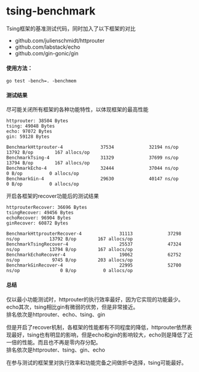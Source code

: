# tsing-benchmark
Tsing框架的基准测试代码，同时加入了以下框架的对比
- github.com/julienschmidt/httprouter 
- github.com/labstack/echo
- github.com/gin-gonic/gin

#### 使用方法：
```
go test -bench=. -benchmem
```

#### 测试结果
尽可能关闭所有框架的各种功能特性，以体现框架的最高性能
```
httprouter: 38504 Bytes
tsing: 49048 Bytes
echo: 97072 Bytes
gin: 59128 Bytes

BenchmarkHttprouter-4              37534             32194 ns/op           13792 B/op        167 allocs/op
BenchmarkTsing-4                   31329             37699 ns/op           13794 B/op        167 allocs/op
BenchmarkEcho-4                    32444             37044 ns/op               0 B/op          0 allocs/op
BenchmarkGin-4                     29630             40147 ns/op               0 B/op          0 allocs/op
```

开启各框架的recover功能后的测试结果
```
httprouterRecover: 36696 Bytes
tsingRecover: 49456 Bytes
echoRecover: 96904 Bytes
ginRecover: 60872 Bytes

BenchmarkHttprouterRecover-4              31113             37298 ns/op           13792 B/op        167 allocs/op
BenchmarkTsingRecover-4                   25537             47324 ns/op           13794 B/op        167 allocs/op
BenchmarkEchoRecover-4                    19062             62752 ns/op            9745 B/op        203 allocs/op
BenchmarkGinRecover-4                     22995             52700 ns/op               0 B/op          0 allocs/op
```

#### 总结
仅以最小功能测试时，httprouter的执行效率最好，因为它实现的功能最少。echo其次，tsing相比gin有微弱的优势，但是非常接近。
<br>排名依次是httprouter、echo、tsing、gin

但是开启了recover机制，各框架的性能都有不同程度的降低，httprouter依然表现最好，tsing也有明显的影响，但是echo和gin的影响较大，echo则是降低了近一倍的性能。而且也不再是零内存分配。
<br>排名依次是httprouter、tsing、gin、echo

在参与测试的框架里对执行效率和功能完备之间做折中选择，tsing可能最好。